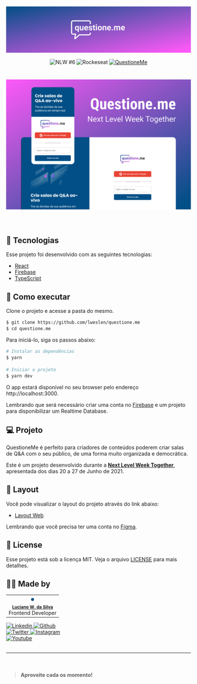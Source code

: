 <p align="center">
  <img alt="QuestioneMe" src=".github/logo.svg" >
</p>

<div align="center">
  <img src="https://img.shields.io/badge/Next%20Level%20Week-%236-014F86?style=for-the-badge" alt="NLW #6" />
  <img src="https://img.shields.io/badge/evento%20da-rockeseat-014F86?style=for-the-badge" alt="Rockeseat" />

  <a href="https://questioneme.weslen.dev">
    <img src="https://img.shields.io/badge/Acessar-questioneme.weslen.dev-014F86?style=for-the-badge" alt="QuestioneMe" />
  </a>
</div>

<h1 align="center">
    <img alt="QuestioneMe" src=".github/cover.svg" />
</h1>

<br>

## 🧪 Tecnologias

Esse projeto foi desenvolvido com as seguintes tecnologias:

- [React](https://reactjs.org)
- [Firebase](https://firebase.google.com/)
- [TypeScript](https://www.typescriptlang.org/)

## 🚀 Como executar

Clone o projeto e acesse a pasta do mesmo.

```bash
$ git clone https://github.com/lweslen/questione.me
$ cd questione.me
```

Para iniciá-lo, siga os passos abaixo:
```bash
# Instalar as dependências
$ yarn

# Iniciar o projeto
$ yarn dev
```
O app estará disponível no seu browser pelo endereço http://localhost:3000.

Lembrando que será necessário criar uma conta no [Firebase](https://firebase.google.com/) e um projeto para disponibilizar um Realtime Database.

## 💻 Projeto

QuestioneMe é perfeito para criadores de conteúdos poderem criar salas de Q&A com o seu público, de uma forma muito organizada e democrática. 

Este é um projeto desenvolvido durante a **[Next Level Week Together](https://nextlevelweek.com/)**, apresentada dos dias 20 a 27 de Junho de 2021.


## 🔖 Layout

Você pode visualizar o layout do projeto através do link abaixo:

- [Layout Web](https://www.figma.com/file/u0BQK8rCf2KgzcukdRRCWh/QuestioneMe/duplicate) 

Lembrando que você precisa ter uma conta no [Figma](http://figma.com/).

## 📝 License

Esse projeto está sob a licença MIT. Veja o arquivo [LICENSE](LICENSE.md) para mais detalhes.


## 👨‍💻 Made by

<table>
  <tr>
    <td align="center"><img style="border-radius: 50%; border: 4px solid #014F86" src="https://avatars3.githubusercontent.com/u/36344130?s=460&u=8f38afb60832d4576570ab1672894ac935e65db6&v=4" width="100px;" alt=""/><br /><sub><b><a href="https://linkedin.com/in/lucianoweslen11" title="Luciano">Luciano W. da Silva</a></b></sub><br/>Frontend Developer</td>
  </tr>
</table>

<a href="https://www.linkedin.com/in/lweslen/">
  <img
    src="https://img.shields.io/badge/lweslen-informational?style=for-the-badge&logo=linkedin&logoColor=white&color=014F86"
    alt="Linkedin"
  />
</a>
<a href="https://www.github.com/lweslen/">
  <img
    src="https://img.shields.io/badge/lweslen-informational?style=for-the-badge&logo=github&logoColor=white&color=014F86"
    alt="Github"
  />
</a>
<br/>
<a href="https://www.twitter.com/lweslen1/">
  <img
    src="https://img.shields.io/badge/lweslen1-informational?style=for-the-badge&logo=twitter&logoColor=white&color=014F86"
    alt="Twitter"
  />
</a>
<a href="https://www.instagram.com/weslen.dev/">
  <img
    src="https://img.shields.io/badge/weslen.dev-informational?style=for-the-badge&logo=Instagram&logoColor=white&color=014F86"
    alt="Instagram"
  />
</a>
<br/>
<a href="https://www.youtube.com/channel/UCKiSOLXbf8zVdDJ6VfiPzgA">
  <img
    src="https://img.shields.io/badge/Luciano%20Weslen-informational?style=for-the-badge&logo=youtube&logoColor=white&color=014F86"
    alt="Youtube"
  />
</a>

<br/>
<br/>

---

<br/>

> #### Aproveite **cada** os **momento**!

